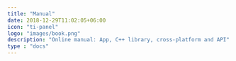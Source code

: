 ```yaml
---
title: "Manual"
date: 2018-12-29T11:02:05+06:00
icon: "ti-panel"
logo: "images/book.png"
description: "Online manual: App, C++ library, cross-platform and API"
type : "docs"
---
```

